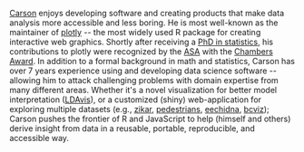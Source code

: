 [Carson](https://cpsievert.me) enjoys developing software and creating products that make data analysis more accessible and less boring. He is most well-known as the maintainer of [plotly](https://github.com/ropensci/plotly/graphs/contributors) -- the most widely used R package for creating interactive web graphics. Shortly after receiving a [PhD in statistics](https://search.proquest.com/openview/3a91971f82fd4af20a78bebb079f5035/), his contributions to plotly were recognized by the [ASA](http://www.amstat.org/) with the [Chambers Award](http://stat-computing.org/awards/jmc/). 
In addition to a formal background in math and statistics, Carson has over 7 years experience using and developing data science software -- allowing him to attack challenging problems with domain expertise from many different areas. Whether it's a novel visualization for better model interpretation ([LDAvis](https://github.com/cpsievert/LDAvis)), or a customized (shiny) web-application for exploring multiple datasets (e.g., [zikar](https://github.com/cpsievert/zikar), [pedestrians](https://github.com/cpsievert/pedestrians), [eechidna](https://github.com/ropenscilabs/eechidna/), [bcviz](https://github.com/cpsievert/bcviz)); Carson pushes the frontier of R and JavaScript to help (himself and others) derive insight from data in a reusable, portable, reproducible, and accessible way.
